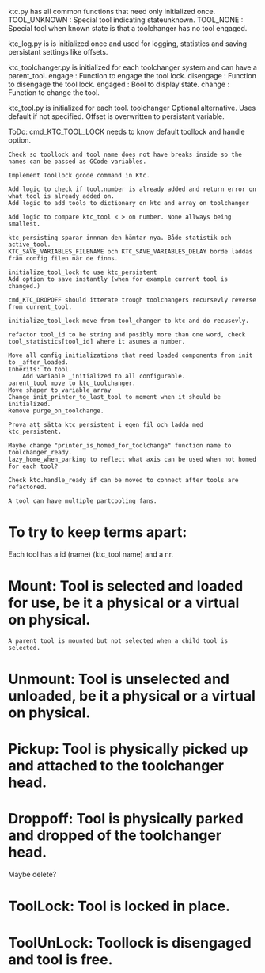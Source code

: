 ktc.py has all common functions that need only initialized once.
    TOOL_UNKNOWN :  Special tool indicating stateunknown.
    TOOL_NONE :     Special tool when known state is that a toolchanger has no tool engaged.

ktc_log.py is is initialized once and used for logging, statistics and saving persistant settings like offsets.

ktc_toolchanger.py is initialized for each toolchanger system and can have a parent_tool.
    engage :        Function to engage the tool lock.
    disengage :     Function to disengage the tool lock.
    engaged :       Bool to display state.
    change :        Function to change the tool.

    

ktc_tool.py is initialized for each tool.
    toolchanger Optional alternative. Uses default if not specified.
    Offset is overwritten to persistant variable.



ToDo:
    cmd_KTC_TOOL_LOCK needs to know default toollock and handle option.

    Check so toollock and tool name does not have breaks inside so the names can be passed as GCode variables.

    Implement Toollock gcode command in Ktc.

    Add logic to check if tool.number is already added and return error on what tool is already added on.
    Add logic to add tools to dictionary on ktc and array on toolchanger

    Add logic to compare ktc_tool < > on number. None allways being smallest.

    ktc_persisting sparar innnan den hämtar nya. Både statistik och active_tool.
    KTC_SAVE_VARIABLES_FILENAME och KTC_SAVE_VARIABLES_DELAY borde laddas från config filen när de finns.

    initialize_tool_lock to use ktc_persistent
    Add option to save instantly (when for example current tool is changed.)

    cmd_KTC_DROPOFF should itterate trough toolchangers recursevly reverse from current_tool.

    initialize_tool_lock move from tool_changer to ktc and do recusevly.

    refactor tool_id to be string and posibly more than one word, check tool_statistics[tool_id] where it asumes a number.

    Move all config initializations that need loaded components from init to _after_loaded.
    Inherits: to tool.
        Add variable _initialized to all configurable.
    parent_tool move to ktc_toolchanger.
    Move shaper to variable array
    Change init_printer_to_last_tool to moment when it should be initialized.
    Remove purge_on_toolchange.

    Prova att sätta ktc_persistent i egen fil och ladda med ktc_persistent.

    Maybe change "printer_is_homed_for_toolchange" function name to toolchanger_ready.
    lazy_home_when_parking to reflect what axis can be used when not homed for each tool?

    Check ktc.handle_ready if can be moved to connect after tools are refactored.

    A tool can have multiple partcooling fans.


# To try to keep terms apart:
Each tool has a id (name) (ktc_tool name) and a nr.



# Mount: Tool is selected and loaded for use, be it a physical or a virtual on physical.
    A parent tool is mounted but not selected when a child tool is selected.
# Unmount: Tool is unselected and unloaded, be it a physical or a virtual on physical.

# Pickup: Tool is physically picked up and attached to the toolchanger head.
# Droppoff: Tool is physically parked and dropped of the toolchanger head.

Maybe delete?
# ToolLock: Tool is locked in place.
# ToolUnLock: Toollock is disengaged and tool is free.
